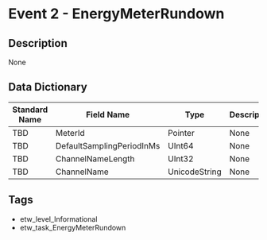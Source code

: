 # Event 2 - EnergyMeterRundown

## Description
None

## Data Dictionary
|Standard Name|Field Name|Type|Description|Sample Value|
|---|---|---|---|---|
|TBD|MeterId|Pointer|None|`None`|
|TBD|DefaultSamplingPeriodInMs|UInt64|None|`None`|
|TBD|ChannelNameLength|UInt32|None|`None`|
|TBD|ChannelName|UnicodeString|None|`None`|

## Tags
* etw_level_Informational
* etw_task_EnergyMeterRundown